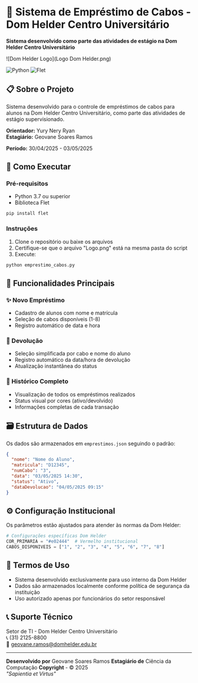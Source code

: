 # 📍 Sistema de Empréstimo de Cabos - Dom Helder Centro Universitário

**Sistema desenvolvido como parte das atividades de estágio na Dom Helder Centro Universitário**

![Dom Helder Logo](Logo Dom Helder.png)


![Python](https://img.shields.io/badge/Python-3.7%2B-blue)
![Flet](https://img.shields.io/badge/Flet-0.1.4-green)

## 📋 Sobre o Projeto

Sistema desenvolvido para o controle de empréstimos de cabos para alunos na Dom Helder Centro Universitário, como parte das atividades de estágio supervisionado.

**Orientador:** Yury Nery Ryan  
**Estagiário:** Geovane Soares Ramos

**Período:** 30/04/2025 - 03/05/2025

## 🚀 Como Executar

### Pré-requisitos
- Python 3.7 ou superior
- Biblioteca Flet

```bash
pip install flet
```

### Instruções
1. Clone o repositório ou baixe os arquivos
2. Certifique-se que o arquivo "Logo.png" está na mesma pasta do script
3. Execute:

```bash
python emprestimo_cabos.py
```

## 🎯 Funcionalidades Principais

### ✨ Novo Empréstimo
- Cadastro de alunos com nome e matrícula
- Seleção de cabos disponíveis (1-8)
- Registro automático de data e hora

### 🔄 Devolução
- Seleção simplificada por cabo e nome do aluno
- Registro automático da data/hora de devolução
- Atualização instantânea do status

### 📜 Histórico Completo
- Visualização de todos os empréstimos realizados
- Status visual por cores (ativo/devolvido)
- Informações completas de cada transação

## 🗃️ Estrutura de Dados

Os dados são armazenados em `emprestimos.json` seguindo o padrão:

```json
{
  "nome": "Nome do Aluno",
  "matricula": "D12345",
  "numCabo": "3",
  "data": "03/05/2025 14:30",
  "status": "Ativo",
  "dataDevolucao": "04/05/2025 09:15"
}
```

## ⚙️ Configuração Institucional

Os parâmetros estão ajustados para atender às normas da Dom Helder:

```python
# Configurações específicas Dom Helder
COR_PRIMARIA = "#e02444"  # Vermelho institucional
CABOS_DISPONIVEIS = ["1", "2", "3", "4", "5", "6", "7", "8"]
```

## 📌 Termos de Uso

- Sistema desenvolvido exclusivamente para uso interno da Dom Helder
- Dados são armazenados localmente conforme política de segurança da instituição
- Uso autorizado apenas por funcionários do setor responsável

## 📞 Suporte Técnico

Setor de TI - Dom Helder Centro Universitário  
📞 (31) 2125-8800  
📧 geovane.ramos@domhelder.edu.br  

---

**Desenvolvido por** Geovane Soares Ramos
**Estagiário de** Ciência da Computação 
**Copyright** - © 2025  
*"Sapientia et Virtus"*
